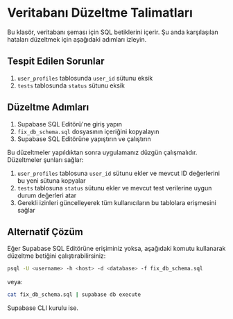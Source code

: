 # Veritabanı Düzeltme Talimatları

Bu klasör, veritabanı şeması için SQL betiklerini içerir. Şu anda karşılaşılan hataları düzeltmek için aşağıdaki adımları izleyin.

## Tespit Edilen Sorunlar

1. `user_profiles` tablosunda `user_id` sütunu eksik
2. `tests` tablosunda `status` sütunu eksik

## Düzeltme Adımları

1. Supabase SQL Editörü'ne giriş yapın
2. `fix_db_schema.sql` dosyasının içeriğini kopyalayın
3. Supabase SQL Editörüne yapıştırın ve çalıştırın

Bu düzeltmeler yapıldıktan sonra uygulamanız düzgün çalışmalıdır. Düzeltmeler şunları sağlar:

1. `user_profiles` tablosuna `user_id` sütunu ekler ve mevcut ID değerlerini bu yeni sütuna kopyalar
2. `tests` tablosuna `status` sütunu ekler ve mevcut test verilerine uygun durum değerleri atar
3. Gerekli izinleri güncelleyerek tüm kullanıcıların bu tablolara erişmesini sağlar

## Alternatif Çözüm

Eğer Supabase SQL Editörüne erişiminiz yoksa, aşağıdaki komutu kullanarak düzeltme betiğini çalıştırabilirsiniz:

```bash
psql -U <username> -h <host> -d <database> -f fix_db_schema.sql
```

veya:

```bash
cat fix_db_schema.sql | supabase db execute
```

Supabase CLI kurulu ise.